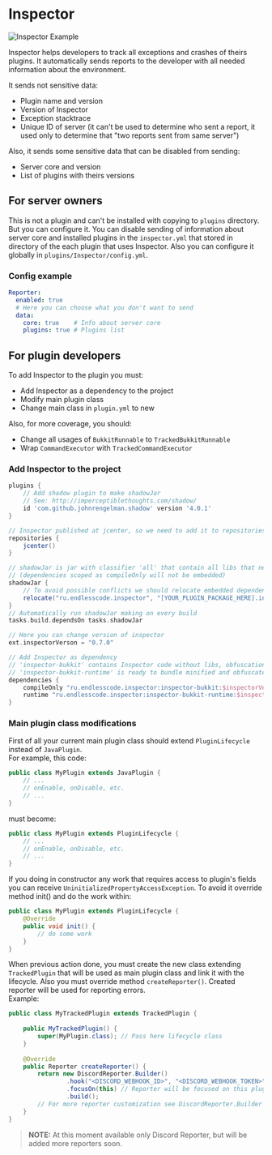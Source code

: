 # Inspector

![Inspector Example](https://gitlab.com/endlesscodegroup/inspector/raw/develop/images/example.png)  

Inspector helps developers to track all exceptions and crashes of theirs plugins.
It automatically sends reports to the developer with all needed information about the environment.

It sends not sensitive data:
- Plugin name and version
- Version of Inspector
- Exception stacktrace
- Unique ID of server (it can't be used to determine who sent a report, it used only to determine that "two reports sent from same server")

Also, it sends some sensitive data that can be disabled from sending:
- Server core and version
- List of plugins with theirs versions

## For server owners
This is not a plugin and can't be installed with copying to `plugins` directory.
But you can configure it.
You can disable sending of information about server core and installed plugins in the `inspector.yml` that stored in directory of the each plugin that uses Inspector.
Also you can configure it globally in `plugins/Inspector/config.yml`.

### Config example
```yaml
Reporter:
  enabled: true 
  # Here you can choose what you don't want to send
  data:
    core: true    # Info about server core
    plugins: true # Plugins list
```

## For plugin developers

To add Inspector to the plugin you must:
- Add Inspector as a dependency to the project
- Modify main plugin class
- Change main class in `plugin.yml` to new

Also, for more coverage, you should:
- Change all usages of `BukkitRunnable` to `TrackedBukkitRunnable`
- Wrap `CommandExecutor` with `TrackedCommandExecutor` 

### Add Inspector to the project
```groovy
plugins {
    // Add shadow plugin to make shadowJar
    // See: http://imperceptiblethoughts.com/shadow/
    id 'com.github.johnrengelman.shadow' version '4.0.1'
}

// Inspector published at jcenter, so we need to add it to repositories
repositories { 
    jcenter() 
}

// shadowJar is jar with classifier 'all' that contain all libs that needed in runtime
// (dependencies scoped as compileOnly will not be embedded)
shadowJar {
    // To avoid possible conflicts we should relocate embedded dependencies to own unique package
    relocate("ru.endlesscode.inspector", "[YOUR_PLUGIN_PACKAGE_HERE].inspector")
}
// Automatically run shadowJar making on every build
tasks.build.dependsOn tasks.shadowJar

// Here you can change version of inspector
ext.inspectorVerson = "0.7.0"

// Add Inspector as dependency
// 'inspector-bukkit' contains Inspector code without libs, obfuscation and relocations. We need it to see clear sources.
// 'inspector-bukkit-runtime' is ready to bundle minified and obfuscated jar with all required libs
dependencies {
    compileOnly "ru.endlesscode.inspector:inspector-bukkit:$inspectorVerson"
    runtime "ru.endlesscode.inspector:inspector-bukkit-runtime:$inspectorVerson"
}
```

### Main plugin class modifications

First of all your current main plugin class should extend `PluginLifecycle` instead of `JavaPlugin`.  
For example, this code:
```java
public class MyPlugin extends JavaPlugin {
    // ...
    // onEnable, onDisable, etc.
    // ...
}
```
must become:
```java
public class MyPlugin extends PluginLifecycle {
    // ...
    // onEnable, onDisable, etc.
    // ... 
}
```

If you doing in constructor any work that requires access to plugin's fields you can receive `UninitializedPropertyAccessException`.
To avoid it override method init() and do the work within:
```java
public class MyPlugin extends PluginLifecycle {
    @Override
    public void init() {
        // do some work
    } 
}
```

When previous action done, you must create the new class extending `TrackedPlugin` that will be used as main plugin class and link it with the lifecycle.
Also you must override method `createReporter()`. Created reporter will be used for reporting errors.  
Example:
```java
public class MyTrackedPlugin extends TrackedPlugin {
    
    public MyTrackedPlugin() {
        super(MyPlugin.class); // Pass here lifecycle class
    }
    
    @Override
    public Reporter createReporter() {
        return new DiscordReporter.Builder()
                .hook("<DISCORD_WEBHOOK_ID>", "<DISCORD_WEBHOOK_TOKEN>")
                .focusOn(this) // Reporter will be focused on this plugin
                .build();
        // For more reporter customization see DiscordReporter.Builder and Reporter.Builder classes
    }
}
```

> **NOTE:** At this moment available only Discord Reporter, but will be added more reporters soon.
